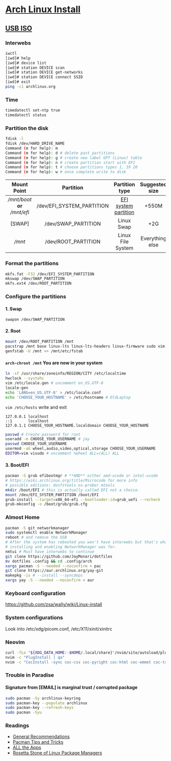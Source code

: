 # [Arch Linux Install](https://wiki.archlinux.org/index.php/Installation_guide)

## [USB ISO](https://wiki.archlinux.org/title/USB_flash_installation_medium)

### Interwebs

```sh
iwctl
[iwd]# help
[iwd]# device list
[iwd]# station DEVICE scan
[iwd]# station DEVICE get-networks
[iwd]# station DEVICE connect SSID
[iwd]# exit
ping -c1 archlinux.org
```

### Time

```sh
timedatectl set-ntp true
timedatectl status
```

### Partition the disk

```sh
fdisk -l
fdisk /dev/HARD_DRIVE_NAME
Command (m for help): m
Command (m for help): d # delete past partitions
Command (m for help): g # create new label GPT (Linux) table
Command (m for help): n # create partition start with EFI
Command (m for help): t # choose partitions types 1, 19 20
Command (m for help): w # once complete write to disk
```

| Mount Point | Partition | Partition type | Suggested size |
|:-:|:-:|:-:|:-:|
| */mnt/boot* **or** */mnt/efi* | /dev/EFI_SYSTEM_PARTITION | [EFI system partition](https://wiki.archlinux.org/index.php/EFI_system_partition) | +550M |
| [SWAP] | /dev/SWAP_PARTITION | Linux Swap | +2G |
| */mnt* | /dev/ROOT_PARTITION | Linux File System | Everything else |

### Format the partitions

```sh
mkfs.fat -F32 /dev/EFI_SYSTEM_PARTITION
mkswap /dev/SWAP_PARTITION
mkfs.ext4 /dev/ROOT_PARTITION
```

### Configure the partitions

#### 1. Swap

  `swapon /dev/SWAP_PARTITION`

#### 2. Root

```sh
mount /dev/ROOT_PARTITION /mnt
pacstrap /mnt base linux-lts linux-lts-headers linux-firmware sudo vim
genfstab -U /mnt >> /mnt/etc/fstab
```

#### `arch-chroot /mnt` You are now in your system

```sh
ln -sf /usr/share/zoneinfo/REGION/CITY /etc/localtime
hwclock --systohc
vim /etc/locale.gen # uncomment en_US.UTF-8
locale-gen
echo 'LANG=en_US.UTF-8' > /etc/locale.conf
echo 'CHOOSE_YOUR_HOSTNAME' > /etc/hostname # OldLaptop
```

`vim /etc/hosts` write and exit

```vim
127.0.0.1 localhost
::1       localhost
127.0.1.1 CHOOSE_YOUR_HOSTNAME.localdomain CHOOSE_YOUR_HOSTNAME
```

```sh
passwd # Create password for root
useradd -m CHOOSE_YOUR_USERNAME # jay
passwd CHOOSE_YOUR_USERNAME
usermod -aG wheel,audio,video,optical,storage CHOOSE_YOUR_USERNAME
EDITOR=vim visudo # uncomment %wheel ALL=(ALL) ALL
```

#### 3. Boot/EFI

```sh
pacman -S grub efibootmgr # **AND** either amd-ucode or intel-ucode
# https://wiki.archlinux.org/title/Microcode for more info
# possible editions: dosfstools os-prober mtools
mkdir /boot/EFI # this is actually called EFI not a choice.
mount /dev/EFI_SYSTEM_PARTITION /boot/EFI
grub-install --target=x86_64-efi --bootloader-id=grub_uefi --recheck
grub-mkconfig -o /boot/grub/grub.cfg
```

### Almost Home

```sh
pacman -S git networkmanager
sudo systemctl enable NetworkManager
reboot # and remove the USB
# After the system has rebooted you won't have interwebs but that's what
# installing and enabling NetworkManager was for.
nmtui # Must have interwebs to continue
git clone https://github.com/JayMonari/dotfiles
mv dotfiles .config && cd .config/arch
xargs pacman -S --needed --noconfirm < pac
git clone https://aur.archlinux.org/yay-git
makepkg -is # --install --syncdeps
xargs yay -S --needed --noconfirm < aur
```

### Keyboard configuration

https://github.com/zsa/wally/wiki/Linux-install

### System configurations

Look into /etc/xdg/picom.conf, /etc/X11/xinit/xinitrc

### Neovim

```sh
curl -fLo "${XDG_DATA_HOME:-$HOME/.local/share}"/nvim/site/autoload/plug.vim --create-dirs https://raw.githubusercontent.com/junegunn/vim-plug/master/plug.vim
nvim -c "PlugInstall | qa"
nvim -c "CocInstall -sync coc-css coc-pyright coc-html coc-emmet coc-tag coc-omni coc-emoji coc-git coc-yaml coc-tsserver coc-prettier coc-java coc-markmap | qa" && nvim -c "CocInstall -sync coc-markdownlint coc-lua coc-java-lombok coc-gitignore coc-github coc-fzf-preview coc-cmake coc-clangd coc-angular coc-vetur coc-json | qa" && nvim -c "TSInstall all" && nvim -c CocUpdate
```

### Trouble in Paradise

#### Signature from [EMAIL] is marginal trust / corrupted package

```sh
sudo pacman -Sy archlinux-keyring
sudo pacman-key --populate archlinux
sudo pacman-key --refresh-keys
sudo pacman -Syu
```

### Readings

* [General Recommendations](https://wiki.archlinux.org/title/General_recommendations)
* [Pacman Tips and Tricks](https://wiki.archlinux.org/title/Pacman/Tips_and_tricks)
* [ALL the Apps](https://wiki.archlinux.org/title/List_of_applications)
* [Rosetta Stone of Linux Package Managers](https://wiki.archlinux.org/title/Pacman/Rosetta)
